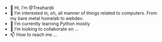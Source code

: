 - 👋 Hi, I’m @Treahardii
- 👀 I’m interested in, oh, all manner of things related to computers. From my bare metal homelab to webdev.
- 🌱 I’m currently learning Python mostly
- 💞️ I’m looking to collaborate on ...
- 📫 How to reach me ...

<!---
Treahardii/Treahardii is a ✨ special ✨ repository because its `README.md` (this file) appears on your GitHub profile.
You can click the Preview link to take a look at your changes.
--->
